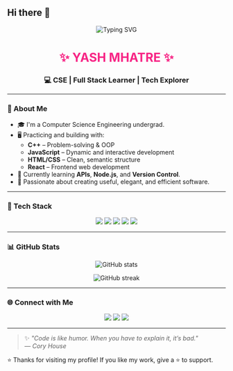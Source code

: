 ## Hi there 👋

<!--
**Yashmhatre13** is a ✨ _special_ ✨ repository because its `README.md` (this file) appears on your GitHub profile.

Here are some ideas to get you started:

- 🌱 I’m currently learning ...
- 👯 I’m looking to collaborate on ...
- 🤔 I’m looking for help with ...
- 💬 Ask me about ...
- 📫 How to reach me: ...
- 😄 Pronouns: ...
- ⚡ Fun fact: ...
-->
<!-- README.md for GitHub profile: YashMhatre13 -->

<p align="center">
  <img src="https://readme-typing-svg.demolab.com?font=Fira+Code&size=24&duration=3000&pause=1000&color=F72585&center=true&vCenter=true&width=600&lines=Hi+%F0%9F%91%8B+I'm+Yash+Mhatre;CSE+Undergrad+%7C+Code+Wizard;Practicing+C%2B%2B%2C+JavaScript%2C+HTML+%26+React" alt="Typing SVG">
</p>

<h1 align="center" style="color: #f72585;">✨ YASH MHATRE ✨</h1>
<h3 align="center">💻 CSE | Full Stack Learner | Tech Explorer</h3>

---

### 🧠 About Me

- 🎓 I'm a Computer Science Engineering undergrad.
- 🖥️ Practicing and building with:
  - **C++** – Problem-solving & OOP
  - **JavaScript** – Dynamic and interactive development
  - **HTML/CSS** – Clean, semantic structure
  - **React** – Frontend web development
- 🌱 Currently learning **APIs**, **Node.js**, and **Version Control**.
- 🚀 Passionate about creating useful, elegant, and efficient software.

---

### 🚀 Tech Stack

<p align="center">
  <img src="https://img.shields.io/badge/C++-00599C?style=for-the-badge&logo=c%2B%2B&logoColor=white" />
  <img src="https://img.shields.io/badge/JavaScript-F7DF1E?style=for-the-badge&logo=javascript&logoColor=black" />
  <img src="https://img.shields.io/badge/HTML5-E34F26?style=for-the-badge&logo=html5&logoColor=white" />
  <img src="https://img.shields.io/badge/React-20232A?style=for-the-badge&logo=react&logoColor=61DAFB" />
  <img src="https://img.shields.io/badge/Git-F05032?style=for-the-badge&logo=git&logoColor=white" />
</p>

---

### 📊 GitHub Stats

<p align="center">
  <img src="https://github-readme-stats.vercel.app/api?username=YashMhatre13&show_icons=true&theme=radical" alt="GitHub stats" />
</p>

<p align="center">
  <img src="https://github-readme-streak-stats.herokuapp.com?user=YashMhatre13&theme=radical" alt="GitHub streak" />
</p>

---

### 🌐 Connect with Me

<p align="center">
  <a href="https://github.com/YashMhatre13" target="_blank"><img src="https://img.shields.io/badge/GitHub-100000?style=for-the-badge&logo=github&logoColor=white"></a>
  <a href="https://www.linkedin.com/in/yashmhatre13/" target="_blank"><img src="https://img.shields.io/badge/LinkedIn-0A66C2?style=for-the-badge&logo=linkedin&logoColor=white"></a>
  <a href="mailto:yashmhatre1302@gmail.com"><img src="https://img.shields.io/badge/Gmail-D14836?style=for-the-badge&logo=gmail&logoColor=white"></a>
</p>

---

> ✨ _"Code is like humor. When you have to explain it, it’s bad."_  
> — *Cory House*

⭐️ Thanks for visiting my profile! If you like my work, give a ⭐ to support.

